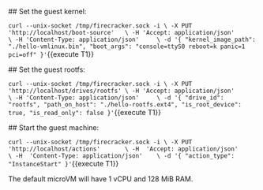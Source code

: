 ## Set the guest kernel:

`curl --unix-socket /tmp/firecracker.sock -i \
    -X PUT 'http://localhost/boot-source'   \
    -H 'Accept: application/json'           \
    -H 'Content-Type: application/json'     \
    -d '{
        "kernel_image_path": "./hello-vmlinux.bin",
        "boot_args": "console=ttyS0 reboot=k panic=1 pci=off"
    }'`{{execute T1}}

## Set the guest rootfs:

`curl --unix-socket /tmp/firecracker.sock -i \
    -X PUT 'http://localhost/drives/rootfs' \
    -H 'Accept: application/json'           \
    -H 'Content-Type: application/json'     \
    -d '{
        "drive_id": "rootfs",
        "path_on_host": "./hello-rootfs.ext4",
        "is_root_device": true,
        "is_read_only": false
    }'`{{execute T1}}

## Start the guest machine:

`curl --unix-socket /tmp/firecracker.sock -i \
    -X PUT 'http://localhost/actions'       \
    -H  'Accept: application/json'          \
    -H  'Content-Type: application/json'    \
    -d '{
        "action_type": "InstanceStart"
     }'`{{execute T1}}

The default microVM will have 1 vCPU and 128 MiB RAM. 